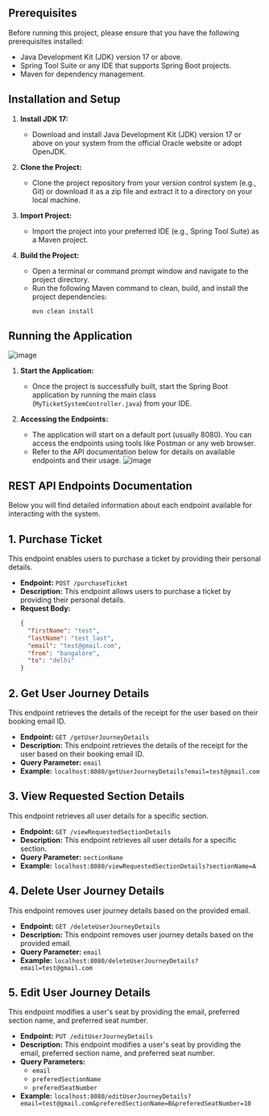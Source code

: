 ## Prerequisites

Before running this project, please ensure that you have the following prerequisites installed:

- Java Development Kit (JDK) version 17 or above.
- Spring Tool Suite or any IDE that supports Spring Boot projects.
- Maven for dependency management.

## Installation and Setup

1. **Install JDK 17:**
   - Download and install Java Development Kit (JDK) version 17 or above on your system from the official Oracle website or adopt OpenJDK.

2. **Clone the Project:**
   - Clone the project repository from your version control system (e.g., Git) or download it as a zip file and extract it to a directory on your local machine.

3. **Import Project:**
   - Import the project into your preferred IDE (e.g., Spring Tool Suite) as a Maven project.

4. **Build the Project:**
   - Open a terminal or command prompt window and navigate to the project directory.
   - Run the following Maven command to clean, build, and install the project dependencies:
     ```
     mvn clean install
     ```

## Running the Application

![image](https://github.com/shasha1832/TicketSystemApp/assets/22574785/6b9427a3-33a6-4606-943a-db3c76425b71)

1. **Start the Application:**
   - Once the project is successfully built, start the Spring Boot application by running the main class (`MyTicketSystemController.java`) from your IDE.

2. **Accessing the Endpoints:**
   - The application will start on a default port (usually 8080). You can access the endpoints using tools like Postman or any web browser.
   - Refer to the API documentation below for details on available endpoints and their usage.
 ![image](https://github.com/shasha1832/TicketSystemApp/assets/22574785/7161a938-1cf9-4422-8478-7a9b4b7513ab)

## REST API Endpoints Documentation

Below you will find detailed information about each endpoint available for interacting with the system.

## 1. Purchase Ticket

This endpoint enables users to purchase a ticket by providing their personal details.

- **Endpoint:** `POST /purchaseTicket`
- **Description:** This endpoint allows users to purchase a ticket by providing their personal details.
- **Request Body:**
  ```json
  {
    "firstName": "test",
    "lastName": "test_last",
    "email": "test@gmail.com",
    "from": "bangalore",
    "to": "delhi"
  }
## 2. Get User Journey Details

This endpoint retrieves the details of the receipt for the user based on their booking email ID.

- **Endpoint:** `GET /getUserJourneyDetails`
- **Description:** This endpoint retrieves the details of the receipt for the user based on their booking email ID.
- **Query Parameter:** `email`
- **Example:** `localhost:8080/getUserJourneyDetails?email=test@gmail.com`

## 3. View Requested Section Details

This endpoint retrieves all user details for a specific section.

- **Endpoint:** `GET /viewRequestedSectionDetails`
- **Description:** This endpoint retrieves all user details for a specific section.
- **Query Parameter:** `sectionName`
- **Example:** `localhost:8080/viewRequestedSectionDetails?sectionName=A`

## 4. Delete User Journey Details

This endpoint removes user journey details based on the provided email.

- **Endpoint:** `GET /deleteUserJourneyDetails`
- **Description:** This endpoint removes user journey details based on the provided email.
- **Query Parameter:** `email`
- **Example:** `localhost:8080/deleteUserJourneyDetails?email=test@gmail.com`

## 5. Edit User Journey Details

This endpoint modifies a user's seat by providing the email, preferred section name, and preferred seat number.

- **Endpoint:** `PUT /editUserJourneyDetails`
- **Description:** This endpoint modifies a user's seat by providing the email, preferred section name, and preferred seat number.
- **Query Parameters:**
  - `email`
  - `preferedSectionName`
  - `preferedSeatNumber`
- **Example:** `localhost:8080/editUserJourneyDetails?email=test@gmail.com&preferedSectionName=B&preferedSeatNumber=10`
